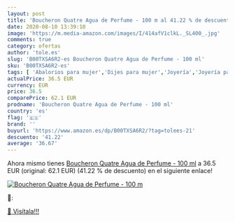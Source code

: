 ```yaml
---
layout: post
title: 'Boucheron Quatre Agua de Perfume - 100 m al 41.22 % de descuento'
date: 2020-08-10 13:39:10
image: 'https://m.media-amazon.com/images/I/414afV1clkL._SL400_.jpg'
comments: true
category: ofertas
author: 'tole.es'
slug: 'B00TXSA6R2-es Boucheron Quatre Agua de Perfume - 100 ml'
sku: 'B00TXSA6R2-es'
tags: [ 'Abalorios para mujer','Dijes para mujer','Joyería','Joyería para mujer','agua','de','perfume', ]
actualPrice: 36.5 EUR
currency: EUR
price: 36.5
comparePrice: 62.1 EUR
prodname: 'Boucheron Quatre Agua de Perfume - 100 ml'
country: 'es'
flag: '🇪🇸'
brand: ''
buyurl: 'https://www.amazon.es/dp/B00TXSA6R2/?tag=tolees-21'
descuento: '41.22'
average: '36.67'
---
```


Ahora mismo tienes [Boucheron Quatre Agua de Perfume - 100 ml](https://www.amazon.es/dp/B00TXSA6R2/?tag=tolees-21) a 36.5 EUR (original: 62.1 EUR) (41.22 %  de descuento) en el siguiente enlace!

[![Boucheron Quatre Agua de Perfume - 100 m](https://m.media-amazon.com/images/I/414afV1clkL._SL400_.jpg)](https://www.amazon.es/dp/B00TXSA6R2/?tag=tolees-21)

🔎:


[🛒 Visítala!!!](https://www.amazon.es/dp/B00TXSA6R2/?tag=tolees-21)
